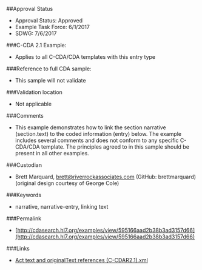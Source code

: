 ##Approval Status 

* Approval Status: Approved
* Example Task Force: 6/1/2017
* SDWG: 7/6/2017

###C-CDA 2.1 Example: 
* Applies to all C-CDA/CDA templates with this entry type

###Reference to full CDA sample:
* This sample will not validate

###Validation location
* Not applicable

###Comments
* This example demonstrates how to link the section narrative (section.text) to the coded information (entry) below. The example includes several comments and does not conform to any specific C-CDA/CDA template. The principles agreed to in this sample should be present in all other examples. 

###Custodian
* Brett Marquard, brett@riverrockassociates.com (GitHub: brettmarquard) (original design courtesy of George Cole)

###Keywords

* narrative, narrative-entry, linking text




###Permalink 

* [http://cdasearch.hl7.org/examples/view/595166aad2b38b3ad3157d66](http://cdasearch.hl7.org/examples/view/595166aad2b38b3ad3157d66)

###Links 

* [Act text and originalText references (C-CDAR2.1).xml](https://github.com/HL7/C-CDA-Examples/tree/master/General/Narrative%20Reference%20-%20Act/Act%20text%20and%20originalText%20references%20%28C-CDAR2.1%29.xml)
